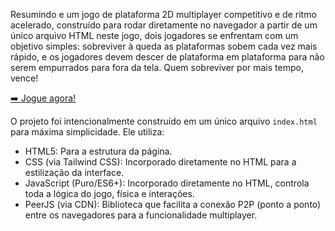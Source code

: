 Resumindo e um jogo de plataforma 2D multiplayer competitivo e de ritmo acelerado, construído para rodar diretamente no navegador a partir de um único arquivo HTML neste jogo, dois jogadores se enfrentam com um objetivo simples: sobreviver à queda as plataformas sobem cada vez mais rápido, e os jogadores devem descer de plataforma em plataforma para não serem empurrados para fora da tela. Quem sobreviver por mais tempo, vence!

[➡️ Jogue agora!](https://seu-nome-de-usuario.github.io)


O projeto foi intencionalmente construído em um único arquivo `index.html` para máxima simplicidade. Ele utiliza:

* HTML5: Para a estrutura da página.
* CSS (via Tailwind CSS): Incorporado diretamente no HTML para a estilização da interface.
* JavaScript (Puro/ES6+): Incorporado diretamente no HTML, controla toda a lógica do jogo, física e interações.
* PeerJS (via CDN): Biblioteca que facilita a conexão P2P (ponto a ponto) entre os navegadores para a funcionalidade multiplayer.
